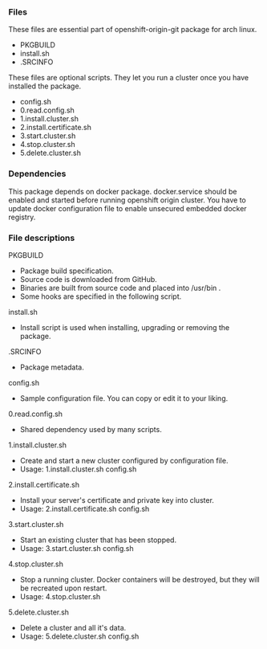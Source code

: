 ### Files

These files are essential part of openshift-origin-git package for arch linux.

- PKGBUILD
- install.sh
- .SRCINFO

These files are optional scripts. They let you run a cluster once you have installed the package.

- config.sh
- 0.read.config.sh
- 1.install.cluster.sh
- 2.install.certificate.sh
- 3.start.cluster.sh
- 4.stop.cluster.sh
- 5.delete.cluster.sh

### Dependencies

This package depends on docker package.
docker.service should be enabled and started before running openshift origin cluster.
You have to update docker configuration file to enable unsecured embedded docker registry.

### File descriptions

PKGBUILD
- Package build specification.
- Source code is downloaded from GitHub.
- Binaries are built from source code and placed into /usr/bin .
- Some hooks are specified in the following script.

install.sh
- Install script is used when installing, upgrading or removing the package.

.SRCINFO
- Package metadata.

config.sh
- Sample configuration file. You can copy or edit it to your liking.

0.read.config.sh
- Shared dependency used by many scripts.

1.install.cluster.sh
- Create and start a new cluster configured by configuration file.
- Usage: 1.install.cluster.sh config.sh

2.install.certificate.sh
- Install your server's certificate and private key into cluster.
- Usage: 2.install.certificate.sh config.sh

3.start.cluster.sh
- Start an existing cluster that has been stopped.
- Usage: 3.start.cluster.sh config.sh

4.stop.cluster.sh
- Stop a running cluster. Docker containers will be destroyed, but they will be recreated upon restart.
- Usage: 4.stop.cluster.sh

5.delete.cluster.sh
- Delete a cluster and all it's data.
- Usage: 5.delete.cluster.sh config.sh
